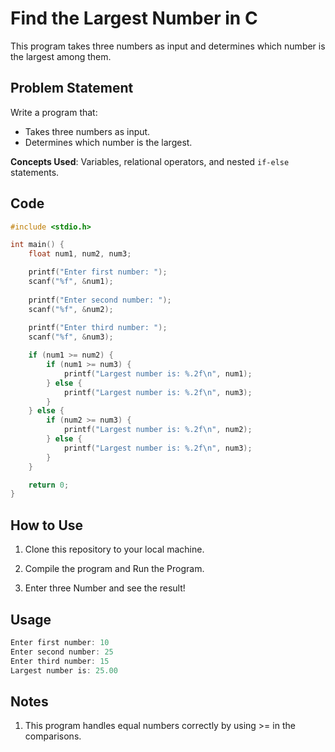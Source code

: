 # Find the Largest Number in C

This program takes three numbers as input and determines which number is the largest among them.

## Problem Statement

Write a program that:
- Takes three numbers as input.
- Determines which number is the largest.

**Concepts Used**: Variables, relational operators, and nested `if-else` statements.

## Code

```c
#include <stdio.h>

int main() {
    float num1, num2, num3;

    printf("Enter first number: ");
    scanf("%f", &num1);
    
    printf("Enter second number: ");
    scanf("%f", &num2);
    
    printf("Enter third number: ");
    scanf("%f", &num3);

    if (num1 >= num2) {
        if (num1 >= num3) {
            printf("Largest number is: %.2f\n", num1);
        } else {
            printf("Largest number is: %.2f\n", num3);
        }
    } else {
        if (num2 >= num3) {
            printf("Largest number is: %.2f\n", num2);
        } else {
            printf("Largest number is: %.2f\n", num3);
        }
    }

    return 0;
}
```
## How to Use
1. Clone this repository to your local machine.

2. Compile the program and Run the Program.

3. Enter three Number and see the result!

## Usage
```C
Enter first number: 10
Enter second number: 25
Enter third number: 15
Largest number is: 25.00
```
## Notes
1. This program handles equal numbers correctly by using >= in the comparisons.
